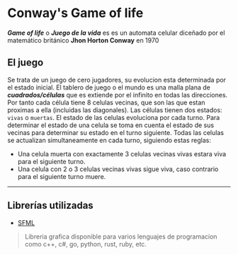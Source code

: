 # Conway's Game of life
***Game of life*** o ***Juego de la vida*** es es un automata celular diceñado por el matemático británico **Jhon Horton Conway** en 1970

## El juego
Se trata de un juego de cero jugadores, su evolucion esta determinada por el estado inicial. El tablero de juego o el mundo es una malla plana de ***cuadrados/células*** que es extiende por el infinito en todas las direcciones. Por tanto cada célula tiene 8 celulas vecinas, que son las que estan proximas a ella (incluidas las diagonales). Las células tienen dos estados: ```vivas``` o ```muertas```. El estado de las celulas evoluciona por cada turno. Para determinar el estado de una celula se toma en cuenta el estado de sus vecinas para determinar su estado en el turno siguiente.
Todas las celulas se actualizan simultaneamente en cada turno, siguiendo estas reglas:
* Una celula muerta con exactamente 3 celulas vecinas vivas estara viva para el siguiente turno.
* Una celula con 2 o 3 celulas vecinas vivas sigue viva, caso contrario para el siguiente turno muere.

---
## Librerías utilizadas
* [SFML](https://www.sfml-dev.org/)

>Libreria grafica disponible para varios lenguajes de programacion como c++, c#, go, python, rust, ruby, etc.